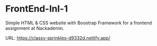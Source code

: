 # FrontEnd-Inl-1
Simple HTML & CSS website with Boostrap Framework for a frontend assignment at Nackademin.

URL: https://classy-sprinkles-d9332d.netlify.app/
